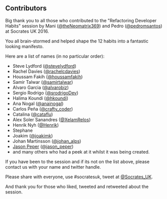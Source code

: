 ## Contributors

Big thank you to all those who contributed to the "Refactoring Developer Habits" session by Mani ([@theNeomatrix369](http://twitter.com/theNeomatrix369)) and Pedro ([@pedromsantos](http://twitter.com/pedromsantos)) at Socrates UK 2016.

You all brain-stormed and helped shape the 12 habits into a fantastic looking manifesto.

Here are a list of names (in no particular order):

- Steve Lydford ([‏@stevelydford](http://twitter.com/@stevelydford))
- Rachel Davies ([‏@rachelcdavies](http://twitter.com/@rachelcdavies))
- Houssam Fakih ([‏@houssamfakih](http://twitter.com/‏@houssamfakih))
- Samir Talwar ([‏@samirtalwar](http://twitter.com/‏@samirtalwar))
- Alvaro Garcia ([‏@alvarobiz](http://twitter.com/‏@alvarobiz))
- Sergio Rodrigo ([@srodrigoDev](http://twitter.com/@srodrigoDev)) 
- Halima Koundi ([@hkoundi](http://twitter.com/@hkoundi))
- Ana Nogal ([@anainogal](https://twitter.com/@anainogal))
- Carlos Peña  ([@crafty_coder](http://twitter.com/craft_coder))
- Catalina ([@cataflu](http://twitter.com/@cataflu))
- Alex Soler Sanandres ([@XelamRelos](http://twitter.com/@XelamRelos))
- Henrik Nyh ([@Henrik](http://twitter.com/@Henrik))
- Stephane
- Joakim ([@joakimk](http://twitter.com/@joakimk))
- Johan Martinsson ([@johan_alps](http://twitter.com/@johan_alps))
- [Jason Peper](https://github.com/jasontrublu) ([@jason_peper](http://twitter.com/jason_peper))
- and many others who had a peek at it whilst it was being created.
  
If you have been to the session and if its not on the list above, please contact us with your name and twitter handle.

Please share with everyone, use #socratesuk, tweet at [@Socrates_UK](http://twitter.com/Socrates_UK).

And thank you for those who liked, tweeted and retweeted about the session.
